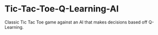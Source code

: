 # Tic-Tac-Toe-Q-Learning-AI
Classic Tic Tac Toe game against an AI that makes decisions based off Q-Learning.
